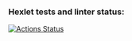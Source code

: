 ### Hexlet tests and linter status:
[![Actions Status](https://github.com/Chappelletto/rails-project-63/actions/workflows/hexlet-check.yml/badge.svg)](https://github.com/Chappelletto/rails-project-63/actions)